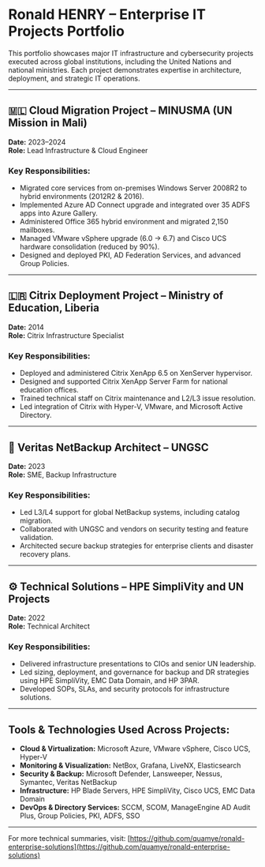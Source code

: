 # Ronald HENRY – Enterprise IT Projects Portfolio

This portfolio showcases major IT infrastructure and cybersecurity projects executed across global institutions, including the United Nations and national ministries. Each project demonstrates expertise in architecture, deployment, and strategic IT operations.

---

## 🇲🇱 Cloud Migration Project – MINUSMA (UN Mission in Mali)
**Date:** 2023–2024  
**Role:** Lead Infrastructure & Cloud Engineer  

### Key Responsibilities:
- Migrated core services from on-premises Windows Server 2008R2 to hybrid environments (2012R2 & 2016).
- Implemented Azure AD Connect upgrade and integrated over 35 ADFS apps into Azure Gallery.
- Administered Office 365 hybrid environment and migrated 2,150 mailboxes.
- Managed VMware vSphere upgrade (6.0 → 6.7) and Cisco UCS hardware consolidation (reduced by 90%).
- Designed and deployed PKI, AD Federation Services, and advanced Group Policies.

---

## 🇱🇷 Citrix Deployment Project – Ministry of Education, Liberia
**Date:** 2014  
**Role:** Citrix Infrastructure Specialist  

### Key Responsibilities:
- Deployed and administered Citrix XenApp 6.5 on XenServer hypervisor.
- Designed and supported Citrix XenApp Server Farm for national education offices.
- Trained technical staff on Citrix maintenance and L2/L3 issue resolution.
- Led integration of Citrix with Hyper-V, VMware, and Microsoft Active Directory.

---

## 🔐 Veritas NetBackup Architect – UNGSC
**Date:** 2023  
**Role:** SME, Backup Infrastructure  

### Key Responsibilities:
- Led L3/L4 support for global NetBackup systems, including catalog migration.
- Collaborated with UNGSC and vendors on security testing and feature validation.
- Architected secure backup strategies for enterprise clients and disaster recovery plans.

---

## ⚙️ Technical Solutions – HPE SimpliVity and UN Projects
**Date:** 2022  
**Role:** Technical Architect  

### Key Responsibilities:
- Delivered infrastructure presentations to CIOs and senior UN leadership.
- Led sizing, deployment, and governance for backup and DR strategies using HPE SimpliVity, EMC Data Domain, and HP 3PAR.
- Developed SOPs, SLAs, and security protocols for infrastructure solutions.

---

## Tools & Technologies Used Across Projects:
- **Cloud & Virtualization:** Microsoft Azure, VMware vSphere, Cisco UCS, Hyper-V
- **Monitoring & Visualization:** NetBox, Grafana, LiveNX, Elasticsearch
- **Security & Backup:** Microsoft Defender, Lansweeper, Nessus, Symantec, Veritas NetBackup
- **Infrastructure:** HP Blade Servers, HPE SimpliVity, Cisco UCS, EMC Data Domain
- **DevOps & Directory Services:** SCCM, SCOM, ManageEngine AD Audit Plus, Group Policies, PKI, ADFS, SSO

---

For more technical summaries, visit: [https://github.com/quamye/ronald-enterprise-solutions](https://github.com/quamye/ronald-enterprise-solutions)
